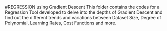 #REGRESSION using Gradient Descent
This folder contains the codes for a Regression Tool developed to delve into the depths of Gradient Descent and find out the different trends and variations between Dataset Size, Degree of Polynomial, Learning Rates, Cost Functions and more.